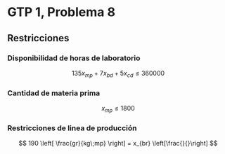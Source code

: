 # GTP 1, Problema 8

## Restricciones
### Disponibilidad de horas de laboratorio

$$
135x_{mp} + 7x_{bd} + 5x_{cd} \leq 360000
$$

### Cantidad de materia prima

$$
x_{mp}\leq1800
$$

### Restricciones de linea de producción

$$
190 \left[ \frac{gr}{kg\;mp} \right] =  x_{br} \left[\frac{}{}\right] 
$$